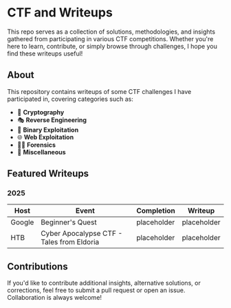 # CTF and Writeups

This repo serves as a collection of solutions, methodologies, and insights gathered from participating in various CTF competitions. Whether you're here to learn, contribute, or simply browse through challenges, I hope you find these writeups useful!

## About

This repository contains writeups of some CTF challenges I have participated in, covering categories such as:

- 🔐 **Cryptography**
- 🎭 **Reverse Engineering**
- 🐞 **Binary Exploitation**
- 🌐 **Web Exploitation**
- 🕵️‍♂️ **Forensics**
- 🚀 **Miscellaneous**

## Featured Writeups

### 2025
| Host | Event | Completion | Writeup |
|-----------|----------|----------|---------|
| Google | Beginner's Quest | placeholder | placeholder |
| HTB | Cyber Apocalypse CTF - Tales from Eldoria | placeholder | placeholder |


## Contributions

If you'd like to contribute additional insights, alternative solutions, or corrections, feel free to submit a pull request or open an issue. Collaboration is always welcome!

